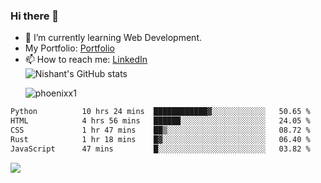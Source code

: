 ### Hi there 👋

<!--
**phoenixx1/phoenixx1** is a ✨ _special_ ✨ repository because its `README.md` (this file) appears on your GitHub profile.

Here are some ideas to get you started:

- 🔭 I’m currently working on ...
- 🌱 I’m currently learning ...
- 👯 I’m looking to collaborate on ...
- 🤔 I’m looking for help with ...
- 💬 Ask me about ...
- 📫 How to reach me: ...
- 😄 Pronouns: ...
- ⚡ Fun fact: ...
-->
- 🌱 I’m currently learning Web Development.
- My Portfolio: [Portfolio](https://phoenixx1.github.io/)
- 📫 How to reach me: [LinkedIn](https://www.linkedin.com/in/nishant-saxena-2609/)  
![Nishant's GitHub stats](https://github-readme-stats.vercel.app/api?username=phoenixx1&count_private=true)<p><img align="center" src="https://github-readme-streak-stats.herokuapp.com/?user=phoenixx1&" alt="phoenixx1" /></p>  
<!--START_SECTION:waka-->

```txt
Python          10 hrs 24 mins  ████████████▓░░░░░░░░░░░░   50.65 %
HTML            4 hrs 56 mins   ██████░░░░░░░░░░░░░░░░░░░   24.05 %
CSS             1 hr 47 mins    ██▒░░░░░░░░░░░░░░░░░░░░░░   08.72 %
Rust            1 hr 18 mins    █▓░░░░░░░░░░░░░░░░░░░░░░░   06.40 %
JavaScript      47 mins         █░░░░░░░░░░░░░░░░░░░░░░░░   03.82 %
```

<!--END_SECTION:waka-->

![](https://komarev.com/ghpvc/?username=phoenixx1&style=plastic)

<!-- ![Visitor Count](https://profile-counter.glitch.me/phoenixx1/count.svg) -->
